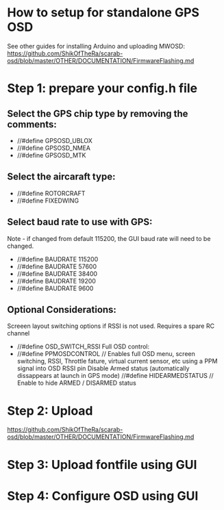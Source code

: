 # How to setup for standalone GPS OSD

See other guides for installing Arduino and uploading MWOSD:
https://github.com/ShikOfTheRa/scarab-osd/blob/master/OTHER/DOCUMENTATION/FirmwareFlashing.md

# Step 1: prepare your config.h file

## Select the GPS chip type by removing the comments:
* //#define GPSOSD_UBLOX
* //#define GPSOSD_NMEA
* //#define GPSOSD_MTK
  
## Select the aircaraft type:
* //#define ROTORCRAFT
* //#define FIXEDWING

## Select baud rate to use with GPS:
Note - if changed from default 115200, the GUI baud rate will need to be changed. 
* //#define BAUDRATE 115200
* //#define BAUDRATE 57600
* //#define BAUDRATE 38400
* //#define BAUDRATE 19200
* //#define BAUDRATE 9600

## Optional Considerations:
Screeen layout switching options if RSSI is not used. Requires a spare RC channel 
* //#define OSD_SWITCH_RSSI
Full OSD control:
* //#define PPMOSDCONTROL             // Enables full OSD menu, screen switching, RSSI, Throttle fature, virtual current sensor, etc using a PPM signal into OSD RSSI pin 
Disable Armed status (automatically dissappears at launch in GPS mode)
//#define HIDEARMEDSTATUS           // Enable to hide ARMED / DISARMED status


# Step 2: Upload 
https://github.com/ShikOfTheRa/scarab-osd/blob/master/OTHER/DOCUMENTATION/FirmwareFlashing.md

# Step 3: Upload fontfile using GUI

# Step 4: Configure OSD using GUI
